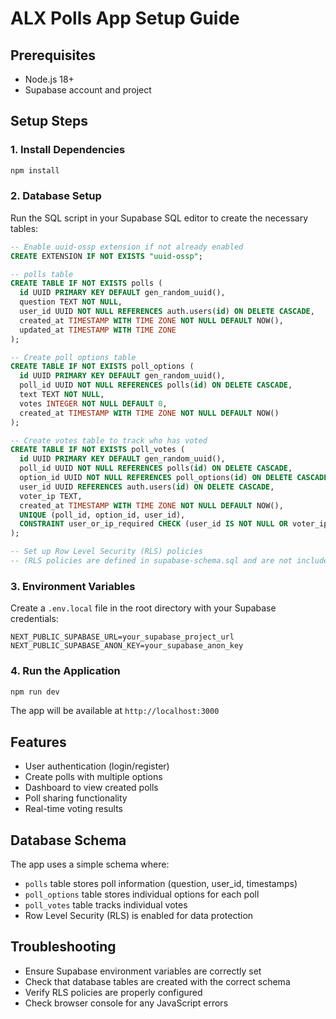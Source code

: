 # ALX Polls App Setup Guide

## Prerequisites
- Node.js 18+
- Supabase account and project

## Setup Steps

### 1. Install Dependencies
```bash
npm install
```

### 2. Database Setup
Run the SQL script in your Supabase SQL editor to create the necessary tables:

```sql
-- Enable uuid-ossp extension if not already enabled
CREATE EXTENSION IF NOT EXISTS "uuid-ossp";

-- polls table
CREATE TABLE IF NOT EXISTS polls (
  id UUID PRIMARY KEY DEFAULT gen_random_uuid(),
  question TEXT NOT NULL,
  user_id UUID NOT NULL REFERENCES auth.users(id) ON DELETE CASCADE,
  created_at TIMESTAMP WITH TIME ZONE NOT NULL DEFAULT NOW(),
  updated_at TIMESTAMP WITH TIME ZONE
);

-- Create poll options table
CREATE TABLE IF NOT EXISTS poll_options (
  id UUID PRIMARY KEY DEFAULT gen_random_uuid(),
  poll_id UUID NOT NULL REFERENCES polls(id) ON DELETE CASCADE,
  text TEXT NOT NULL,
  votes INTEGER NOT NULL DEFAULT 0,
  created_at TIMESTAMP WITH TIME ZONE NOT NULL DEFAULT NOW()
);

-- Create votes table to track who has voted
CREATE TABLE IF NOT EXISTS poll_votes (
  id UUID PRIMARY KEY DEFAULT gen_random_uuid(),
  poll_id UUID NOT NULL REFERENCES polls(id) ON DELETE CASCADE,
  option_id UUID NOT NULL REFERENCES poll_options(id) ON DELETE CASCADE,
  user_id UUID REFERENCES auth.users(id) ON DELETE CASCADE,
  voter_ip TEXT,
  created_at TIMESTAMP WITH TIME ZONE NOT NULL DEFAULT NOW(),
  UNIQUE (poll_id, option_id, user_id),
  CONSTRAINT user_or_ip_required CHECK (user_id IS NOT NULL OR voter_ip IS NOT NULL)
);

-- Set up Row Level Security (RLS) policies
-- (RLS policies are defined in supabase-schema.sql and are not included here for brevity)
```

### 3. Environment Variables
Create a `.env.local` file in the root directory with your Supabase credentials:

```env
NEXT_PUBLIC_SUPABASE_URL=your_supabase_project_url
NEXT_PUBLIC_SUPABASE_ANON_KEY=your_supabase_anon_key
```

### 4. Run the Application
```bash
npm run dev
```

The app will be available at `http://localhost:3000`

## Features
- User authentication (login/register)
- Create polls with multiple options
- Dashboard to view created polls
- Poll sharing functionality
- Real-time voting results

## Database Schema
The app uses a simple schema where:
- `polls` table stores poll information (question, user_id, timestamps)
- `poll_options` table stores individual options for each poll
- `poll_votes` table tracks individual votes
- Row Level Security (RLS) is enabled for data protection

## Troubleshooting
- Ensure Supabase environment variables are correctly set
- Check that database tables are created with the correct schema
- Verify RLS policies are properly configured
- Check browser console for any JavaScript errors